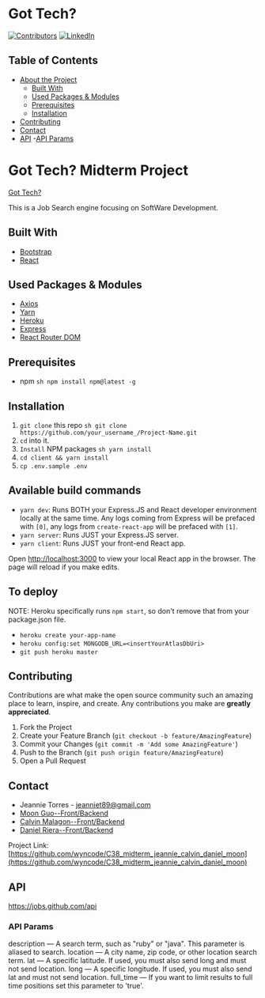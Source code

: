 # Got Tech?
[![Contributors][contributors-shield]][contributors-url]
[![LinkedIn][linkedin-shield]][linkedin-url]

<!-- TABLE OF CONTENTS -->
## Table of Contents

- [About the Project](#about-the-project)
  - [Built With](#built-with)
  - [Used Packages & Modules](#used-packages-&-modules)
  - [Prerequisites](#prerequisites)
  - [Installation](#installation)
- [Contributing](#contributing)
- [Contact](#contact)
- [API](#api)
    -[API Params](#api-params)

<!-- ABOUT THE PROJECT -->
# Got Tech? Midterm Project

[Got Tech?](https://got-tech-app.herokuapp.com/ )

This is a Job Search engine focusing on SoftWare Development.

## Built With

- [Bootstrap](https://getbootstrap.com)
- [React](https://react.com)

## Used Packages & Modules

- [Axios](https://www.npmjs.com/package/react-axios)
- [Yarn](https://www.npmjs.com/package/yarn)
- [Heroku](https://www.heroku.com/)
- [Express](https://www.npmjs.com/package/express)
- [React Router DOM](https://www.npmjs.com/package/react-router-dom)

## Prerequisites

- npm
  `sh npm install npm@latest -g `

## Installation

1. `git clone` this repo
   `sh git clone https://github.com/your_username_/Project-Name.git `
2. `cd` into it.
3. `Install` NPM packages
   `sh yarn install `
4. `cd client && yarn install`
5. `cp .env.sample .env`

## Available build commands

- `yarn dev`: Runs BOTH your Express.JS and React developer environment locally at the same time. Any logs coming from Express will be prefaced with `[0]`, any logs from `create-react-app` will be prefaced with `[1]`.
- `yarn server`: Runs JUST your Express.JS server.
- `yarn client`: Runs JUST your front-end React app.

Open [http://localhost:3000](http://localhost:3000) to view your local React app in the browser. The page will reload if you make edits.

## To deploy

NOTE: Heroku specifically runs `npm start`, so don't remove that from your package.json file.

- `heroku create your-app-name`
- `heroku config:set MONGODB_URL=<insertYourAtlasDbUri>`
- `git push heroku master`

<!-- CONTRIBUTING -->
## Contributing

Contributions are what make the open source community such an amazing place to learn, inspire, and create.
Any contributions you make are **greatly appreciated**.

1. Fork the Project
2. Create your Feature Branch (`git checkout -b feature/AmazingFeature`)
3. Commit your Changes (`git commit -m 'Add some AmazingFeature'`)
4. Push to the Branch (`git push origin feature/AmazingFeature`)
5. Open a Pull Request

<!-- CONTACT -->
## Contact

- Jeannie Torres - jeanniet89@gmail.com
- [Moon Guo--Front/Backend](https://github.com/DevloperM)
- [Calvin Malagon--Front/Backend](https://github.com/Cal9233)
- [Daniel Riera--Front/Backend](https://github.com/DanRie19)

Project Link: [https://github.com/wyncode/C38_midterm_jeannie_calvin_daniel_moon](https://github.com/wyncode/C38_midterm_jeannie_calvin_daniel_moon)

## API
https://jobs.github.com/api

### API Params
description — A search term, such as "ruby" or "java". This parameter is aliased to search.
location — A city name, zip code, or other location search term.
lat — A specific latitude. If used, you must also send long and must not send location.
long — A specific longitude. If used, you must also send lat and must not send location.
full_time — If you want to limit results to full time positions set this parameter to 'true'.

<!-- MARKDOWN LINKS & IMAGES -->

[contributors-shield]: https://img.shields.io/github/contributors/wyncode/C38_midterm_jeannie_calvin_daniel_moon.svg?style=flat-square
[contributors-url]: https://github.com/wyncode/C38_midterm_jeannie_calvin_daniel_moon/graphs/contributors
[linkedin-shield]: https://img.shields.io/badge/-LinkedIn-black.svg?style=flat-square&logo=linkedin&colorB=555
[linkedin-url]: https://linkedin.com/in/jeannie-torres-6628bb96/

